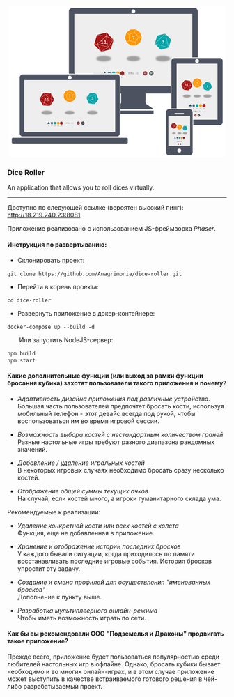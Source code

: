 <p align="center">
  <img src="assets/adaptive.png" alt="Adaptive design demonstration"/>
</p>


### Dice Roller
An application that allows you to roll dices virtually.

---

Доступно по следующей ссылке (вероятен высокий пинг): http://18.219.240.23:8081

Приложение реализовано с использованием JS-фреймворка *Phaser*.

#### Инструкция по развертыванию:
- Склонировать проект:
```
git clone https://github.com/Anagrimonia/dice-roller.git
```
- Перейти в корень проекта:
```
cd dice-roller
```
- Развернуть приложение в докер-контейнере:
```
docker-compose up --build -d
```
&nbsp;&nbsp;&nbsp;&nbsp;&nbsp;&nbsp; Или запустить NodeJS-сервер:
```
npm build
npm start
```


#### Какие дополнительные функции (или выход за рамки функции бросания кубика) захотят пользователи такого приложения и почему?

- *Адаптивность дизайна приложения под различные устройства.* \
Большая часть пользователей предпочтет бросать кости, используя мобильный телефон - этот девайс всегда под рукой, чтобы воспользоваться им во время игровой сессии.

- *Возможность выбора костей с нестандартным количеством граней* \
Разные настольные игры требуют разного диапазона рандомных значений.

- *Добавление / удаление игральных костей* \
В некоторых игровых случаях необходимо бросать сразу несколько костей.

- *Отображение общей суммы текущих очков* \
На случай, если костей много, а игроки гуманитарного склада ума.

Рекомендуемые к реализации:

- *Удаление конкретной кости или всех костей с холста* \
Функция, еще не добавленная в приложение.

- *Хранение и отображение истории последних бросков* \
У каждого бывали ситуации, когда приходилось по памяти восстанавливать последние игровые события. История бросков упростит эту задачу.

- *Создание и смена профилей для осуществления "именованных бросков"* \
Дополнение к пункту выше.

- *Разработка мультиплеерного онлайн-режима* \
Чтобы иметь возможность играть по сети.

#### Как бы вы рекомендовали ООО "Подземелья и Драконы" продвигать такое приложение?

Прежде всего, приложение будет пользоваться популярностью среди любителей настольных игр в офлайне. 
Однако, бросать кубики бывает необходимо и во многих онлайн-играх, и в этом случае приложение может выступить в качестве встраиваемого 
готового решения в чей-либо разрабатываемый проект.
